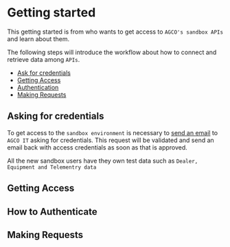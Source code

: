 # Getting started

This getting started is from who wants to get access to `AGCO's sandbox APIs` and learn about them.

The following steps will introduce the workflow about how to connect and retrieve data among `APIs`.

- [Ask for credentials](#asking-for-credentials)
- [Getting Access](#getting-access)
- [Authentication](#how-to-authenticate)
- [Making Requests](#making-requests)

## Asking for credentials

To get access to the `sandbox environment` is necessary to <a href="mailto:FuseInfo@agcocorp.com?Subject=Sandbox%20Access&Body=Hello,%0D%0A%0D%0AI would like to request access to AGCO's Sandbox Environment.%0D%0A%0D%0ARegards," target="_blank">send an email</a>
to `AGCO IT` asking for credentials. This request will be validated and send an email back with access credentials as soon as that is approved.

All the new sandbox users have they own test data such as `Dealer, Equipment and Telementry data`

## Getting Access

## How to Authenticate

## Making Requests
